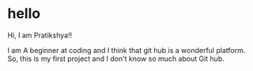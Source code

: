 # hello

Hi, I am Pratikshya!!

I am A beginner at coding and I think that git hub is a wonderful platform.
So, this is my first project and I don't know so much about Git hub.
